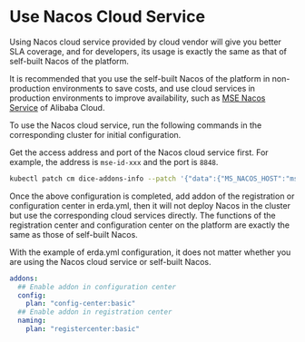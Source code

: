 # Use Nacos Cloud Service

Using Nacos cloud service provided by cloud vendor will give you better SLA coverage, and for developers, its usage is exactly the same as that of self-built Nacos of the platform.

It is recommended that you use the self-built Nacos of the platform in non-production environments to save costs, and use cloud services in production environments to improve availability, such as [MSE Nacos Service](https://www.aliyun.com/product/aliware/mse) of Alibaba Cloud.

To use the Nacos cloud service, run the following commands in the corresponding cluster for initial configuration.

Get the access address and port of the Nacos cloud service first. For example, the address is `mse-id-xxx` and the port is `8848`.

```bash
kubectl patch cm dice-addons-info --patch '{"data":{"MS_NACOS_HOST":"mse-id-xxx","MS_NACOS_PORT":"8848"}}'
```

Once the above configuration is completed, add addon of the registration or configuration center in erda.yml, then it will not deploy Nacos in the cluster but use the corresponding cloud services directly. The functions of the registration center and configuration center on the platform are exactly the same as those of self-built Nacos.

With the example of erda.yml configuration, it does not matter whether you are using the Nacos cloud service or self-built Nacos.

```yaml
addons:
  ## Enable addon in configuration center
  config:
    plan: "config-center:basic"
  ## Enable addon in registration center
  naming:
    plan: "registercenter:basic"
```
